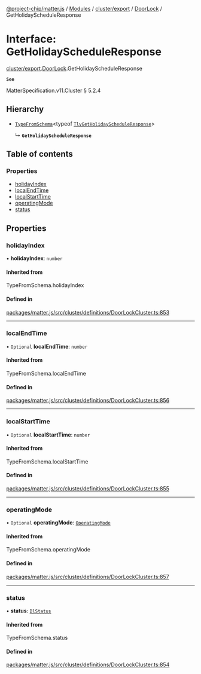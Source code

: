 [@project-chip/matter.js](../README.md) / [Modules](../modules.md) / [cluster/export](../modules/cluster_export.md) / [DoorLock](../modules/cluster_export.DoorLock.md) / GetHolidayScheduleResponse

# Interface: GetHolidayScheduleResponse

[cluster/export](../modules/cluster_export.md).[DoorLock](../modules/cluster_export.DoorLock.md).GetHolidayScheduleResponse

**`See`**

MatterSpecification.v11.Cluster § 5.2.4

## Hierarchy

- [`TypeFromSchema`](../modules/tlv_export.md#typefromschema)\<typeof [`TlvGetHolidayScheduleResponse`](../modules/cluster_export.DoorLock.md#tlvgetholidayscheduleresponse)\>

  ↳ **`GetHolidayScheduleResponse`**

## Table of contents

### Properties

- [holidayIndex](cluster_export.DoorLock.GetHolidayScheduleResponse.md#holidayindex)
- [localEndTime](cluster_export.DoorLock.GetHolidayScheduleResponse.md#localendtime)
- [localStartTime](cluster_export.DoorLock.GetHolidayScheduleResponse.md#localstarttime)
- [operatingMode](cluster_export.DoorLock.GetHolidayScheduleResponse.md#operatingmode)
- [status](cluster_export.DoorLock.GetHolidayScheduleResponse.md#status)

## Properties

### holidayIndex

• **holidayIndex**: `number`

#### Inherited from

TypeFromSchema.holidayIndex

#### Defined in

[packages/matter.js/src/cluster/definitions/DoorLockCluster.ts:853](https://github.com/project-chip/matter.js/blob/6d3b6a5d957d88a9231d6ecab4bb41f8133112be/packages/matter.js/src/cluster/definitions/DoorLockCluster.ts#L853)

___

### localEndTime

• `Optional` **localEndTime**: `number`

#### Inherited from

TypeFromSchema.localEndTime

#### Defined in

[packages/matter.js/src/cluster/definitions/DoorLockCluster.ts:856](https://github.com/project-chip/matter.js/blob/6d3b6a5d957d88a9231d6ecab4bb41f8133112be/packages/matter.js/src/cluster/definitions/DoorLockCluster.ts#L856)

___

### localStartTime

• `Optional` **localStartTime**: `number`

#### Inherited from

TypeFromSchema.localStartTime

#### Defined in

[packages/matter.js/src/cluster/definitions/DoorLockCluster.ts:855](https://github.com/project-chip/matter.js/blob/6d3b6a5d957d88a9231d6ecab4bb41f8133112be/packages/matter.js/src/cluster/definitions/DoorLockCluster.ts#L855)

___

### operatingMode

• `Optional` **operatingMode**: [`OperatingMode`](../enums/cluster_export.DoorLock.OperatingMode.md)

#### Inherited from

TypeFromSchema.operatingMode

#### Defined in

[packages/matter.js/src/cluster/definitions/DoorLockCluster.ts:857](https://github.com/project-chip/matter.js/blob/6d3b6a5d957d88a9231d6ecab4bb41f8133112be/packages/matter.js/src/cluster/definitions/DoorLockCluster.ts#L857)

___

### status

• **status**: [`DlStatus`](../enums/cluster_export.DoorLock.DlStatus.md)

#### Inherited from

TypeFromSchema.status

#### Defined in

[packages/matter.js/src/cluster/definitions/DoorLockCluster.ts:854](https://github.com/project-chip/matter.js/blob/6d3b6a5d957d88a9231d6ecab4bb41f8133112be/packages/matter.js/src/cluster/definitions/DoorLockCluster.ts#L854)
